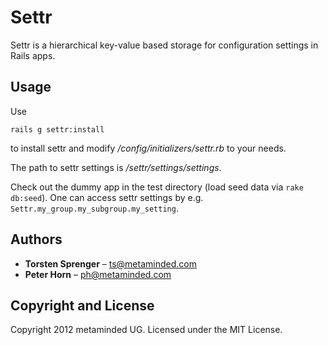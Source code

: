 Settr
=====

Settr is a hierarchical key-value based storage for configuration settings in Rails apps.

Usage
-----

Use 

`rails g settr:install` 

to install settr and modify */config/initializers/settr.rb* to your needs.

The path to settr settings is */settr/settings/settings*.

Check out the dummy app in the test directory (load seed data via `rake db:seed`).
One can access settr settings by e.g. `Settr.my_group.my_subgroup.my_setting`.

Authors
-------

* **Torsten Sprenger** – [ts@metaminded.com](mailto:ts@metaminded.com)
* **Peter Horn** – [ph@metaminded.com](mailto:ph@metaminded.com)

Copyright and License
---------------------

Copyright 2012 metaminded UG. Licensed under the MIT License.